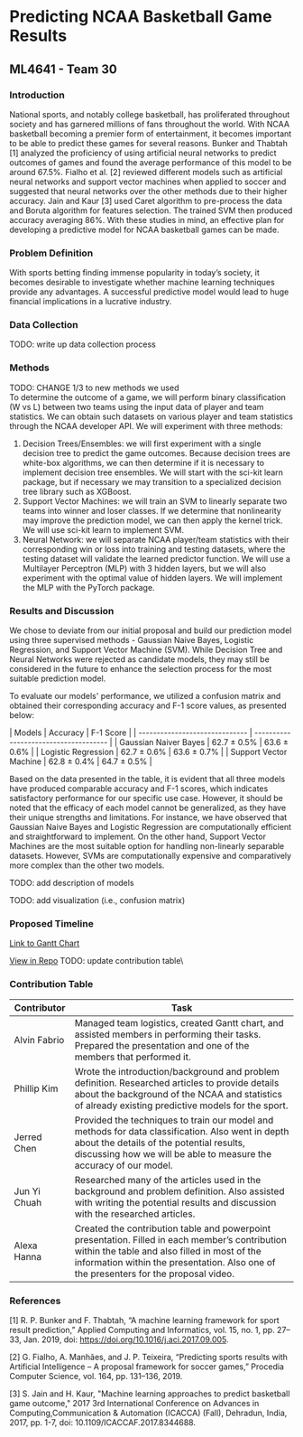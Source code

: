 # Predicting NCAA Basketball Game Results
## ML4641 - Team 30
### Introduction
National sports, and notably college basketball, has proliferated throughout society and has garnered millions of fans throughout the world. With NCAA basketball becoming a premier form of entertainment, it becomes important to be able to predict these games for several reasons. Bunker and Thabtah [1] analyzed the proficiency of using artificial neural networks to predict outcomes of games and found the average performance of this model to be around 67.5%. Fialho et al. [2] reviewed different models such as artificial neural networks and support vector machines when applied to soccer and suggested that neural networks over the other methods due to their higher accuracy. Jain and Kaur [3] used Caret algorithm to pre-process the data and Boruta algorithm for features selection. The trained SVM then produced accuracy averaging 86%. With these studies in mind, an effective plan for developing a predictive model for NCAA basketball games can be made.
### Problem Definition
With sports betting finding immense popularity in today’s society, it becomes desirable to investigate whether machine learning techniques provide any advantages. A successful predictive model would lead to huge financial implications in a lucrative industry.
### Data Collection
TODO: write up data collection process
### Methods
TODO: CHANGE 1/3 to new methods we used\
To determine the outcome of a game, we will perform binary classification (W vs L) between two teams using the input data of player and team statistics. We can obtain such datasets on various player and team statistics through the NCAA developer API. We will experiment with three methods:
1. Decision Trees/Ensembles: we will first experiment with a single decision tree to predict the game outcomes. Because decision trees are white-box algorithms, we can then determine if it is necessary to implement decision tree ensembles. We will start with the sci-kit learn package, but if necessary we may transition to a specialized decision tree library such as XGBoost.
2. Support Vector Machines: we will train an SVM to linearly separate two teams into winner and loser classes. If we determine that nonlinearity may improve the prediction model, we can then apply the kernel trick. We will use sci-kit learn to implement SVM.
3. Neural Network: we will separate NCAA player/team statistics with their corresponding win or loss into training and testing datasets, where the testing dataset will validate the learned predictor function. We will use a Multilayer Perceptron (MLP) with 3 hidden layers, but we will also experiment with the optimal value of hidden layers. We will implement the MLP with the PyTorch package.

### Results and Discussion
We chose to deviate from our initial proposal and build our prediction model using three supervised methods - Gaussian Naive Bayes, Logistic Regression, and Support Vector Machine (SVM). While Decision Tree and Neural Networks were rejected as candidate models, they may still be considered in the future to enhance the selection process for the most suitable prediction model.

To evaluate our models' performance, we utilized a confusion matrix and obtained their corresponding accuracy and F-1 score values, as presented below:

| Models                         | Accuracy                | F-1 Score   |
| ------------------------------ | ------------------------------------- |
| Gaussian Naiver Bayes          | 62.7 ± 0.5%             | 63.6 ± 0.6% |
| Logistic Regression            | 62.7 ± 0.6%             | 63.6 ± 0.7% |
| Support Vector Machine         | 62.8 ± 0.4%             | 64.7 ± 0.5% |

Based on the data presented in the table, it is evident that all three models have produced comparable accuracy and F-1 scores, which indicates satisfactory performance for our specific use case. However, it should be noted that the efficacy of each model cannot be generalized, as they have their unique strengths and limitations. For instance, we have observed that Gaussian Naive Bayes and Logistic Regression are computationally efficient and straightforward to implement. On the other hand, Support Vector Machines are the most suitable option for handling non-linearly separable datasets. However, SVMs are computationally expensive and comparatively more complex than the other two models.


TODO: add description of models

TODO: add visualization (i.e., confusion matrix)

### Proposed Timeline
[Link to Gantt Chart](https://www.dropbox.com/s/cof5fgvn9mwrexg/GanttChart.xlsx?dl=0)

[View in Repo](GanttChart.xlsx)
TODO: update contribution table\
### Contribution Table

| Contributor                    | Task                                                                     |
|--------------------------------|--------------------------------------------------------------------------|
| Alvin Fabrio                   | Managed team logistics, created Gantt chart, and assisted members in performing their tasks. Prepared the presentation and one of the members that performed it.                                                                                          |
| Phillip Kim                    | Wrote the introduction/background and problem definition. Researched articles to provide details about the background of the NCAA and statistics of already existing predictive models for the sport.                                |
| Jerred Chen                    | Provided the techniques to train our model and methods for data classification. Also went in depth about the details of the potential results, discussing how we will be able to measure the accuracy of our model.                 |
| Jun Yi Chuah                   | Researched many of the articles used in the background and problem definition. Also assisted with writing the potential results and discussion with the researched articles.                                                        |
| Alexa Hanna                    | Created the contribution table and powerpoint presentation. Filled in each member’s contribution within the table and also filled in most of the information within the presentation. Also one of the presenters for the proposal video.     

### References
[1] R. P. Bunker and F. Thabtah, “A machine learning framework for sport result prediction,” Applied Computing and Informatics, vol. 15, no. 1, pp. 27–33, Jan. 2019, doi: https://doi.org/10.1016/j.aci.2017.09.005.

[2] G. Fialho, A. Manhães, and J. P. Teixeira, “Predicting sports results with Artificial Intelligence – A proposal framework for soccer games,” Procedia Computer Science, vol. 164, pp. 131–136, 2019. 

[3] S. Jain and H. Kaur, "Machine learning approaches to predict basketball game outcome," 2017 3rd International Conference on Advances in Computing,Communication & Automation (ICACCA) (Fall), Dehradun, India, 2017, pp. 1-7, doi: 10.1109/ICACCAF.2017.8344688.
